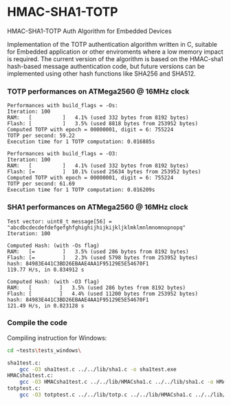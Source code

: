 # HMAC-SHA1-TOTP
HMAC-SHA1-TOTP Auth Algorithm for Embedded Devices
 
Implementation of the TOTP authentication algorithm written in C, suitable for Embedded application or other enviroments where a low memory impact is required.
The current version of the algorithm is based on the HMAC-sha1 hash-based message authentication code, but future versions can be implemented using other hash functions like SHA256 and SHA512.
 
### TOTP performances on ATMega2560 @ 16MHz clock
```
Performances with build_flags = -Os:
Iteration: 100
RAM:   [          ]   4.1% (used 332 bytes from 8192 bytes)
Flash: [          ]   3.5% (used 8818 bytes from 253952 bytes)
Computed TOTP with epoch = 00000001, digit = 6: 755224
TOTP per second: 59.22
Execution time for 1 TOTP computation: 0.016885s

Performances with build_flags = -O3:
Iteration: 100
RAM:   [          ]   4.1% (used 332 bytes from 8192 bytes)    
Flash: [=         ]  10.1% (used 25634 bytes from 253952 bytes)
Computed TOTP with epoch = 00000001, digit = 6: 755224
TOTP per second: 61.69
Execution time for 1 TOTP computation: 0.016209s
```
### SHA1 performances on ATMega2560 @ 16MHz clock
```
Test vector: uint8_t message[56] = "abcdbcdecdefdefgefghfghighijhijkijkljklmklmnlmnomnopnopq"
Iteration: 100

Computed Hash: (with -Os flag)
RAM:   [=         ]   3.5% (used 286 bytes from 8192 bytes)
Flash: [=         ]   2.3% (used 5798 bytes from 253952 bytes)
hash: 84983E441C3BD26EBAAE4AA1F95129E5E54670F1
119.77 H/s, in 0.834912 s

Computed Hash: (with -O3 flag)
RAM:   [         ]   3.5% (used 286 bytes from 8192 bytes)
Flash: [         ]   4.4% (used 11200 bytes from 253952 bytes)
hash: 84983E441C3BD26EBAAE4AA1F95129E5E54670F1
121.49 H/s, in 0.823128 s
```
### Compile the code
Compiling instruction for Windows:
```bash
cd ~tests\tests_windows\

sha1test.c:
    gcc -O3 sha1test.c ../../lib/sha1.c -o sha1test.exe
HMACsha1test.c:
    gcc -O3 HMACsha1test.c ../../lib/HMACsha1.c ../../lib/sha1.c -o HMACsha1test.exe
totptest.c:
    gcc -O3 totptest.c ../../lib/totp.c ../../lib/HMACsha1.c ../../lib/sha1.c -o totptest.exe
```
